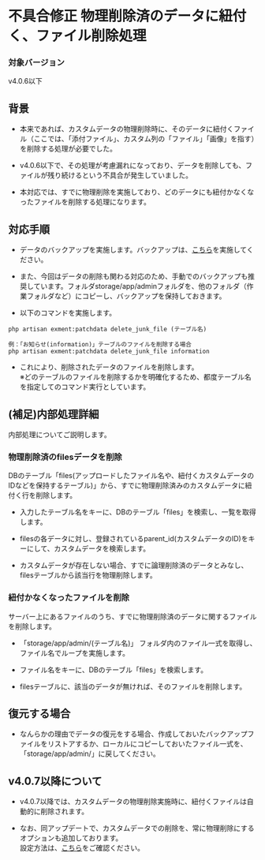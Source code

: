 # 不具合修正 物理削除済のデータに紐付く、ファイル削除処理

### 対象バージョン
v4.0.6以下

## 背景
- 本来であれば、カスタムデータの物理削除時に、そのデータに紐付くファイル（ここでは、「添付ファイル」、カスタム列の「ファイル」「画像」を指す）を削除する処理が必要でした。  

- v4.0.6以下で、その処理が考慮漏れになっており、データを削除しても、ファイルが残り続けるという不具合が発生していました。

- 本対応では、すでに物理削除を実施しており、どのデータにも紐付かなくなったファイルを削除する処理になります。


## 対応手順

- データのバックアップを実施します。バックアップは、[こちら](/ja/backup)を実施してください。

- また、今回はデータの削除も関わる対応のため、手動でのバックアップも推奨しています。フォルダstorage/app/adminフォルダを、他のフォルダ（作業フォルダなど）にコピーし、バックアップを保持しておきます。

- 以下のコマンドを実施します。

```
php artisan exment:patchdata delete_junk_file (テーブル名)

例：「お知らせ(information)」テーブルのファイルを削除する場合
php artisan exment:patchdata delete_junk_file information
```

- これにより、削除されたデータのファイルを削除します。  
※どのテーブルのファイルを削除するかを明確化するため、都度テーブル名を指定してのコマンド実行としています。


## (補足)内部処理詳細
内部処理についてご説明します。

### 物理削除済のfilesデータを削除
DBのテーブル「files(アップロードしたファイル名や、紐付くカスタムデータのIDなどを保持するテーブル)」から、すでに物理削除済みのカスタムデータに紐付く行を削除します。

- 入力したテーブル名をキーに、DBのテーブル「files」を検索し、一覧を取得します。

- filesの各データに対し、登録されているparent_id(カスタムデータのID)をキーにして、カスタムデータを検索します。

- カスタムデータが存在しない場合、すでに論理削除済のデータとみなし、filesテーブルから該当行を物理削除します。

### 紐付かなくなったファイルを削除
サーバー上にあるファイルのうち、すでに物理削除済のデータに関するファイルを削除します。

- 「storage/app/admin/(テーブル名)」 フォルダ内のファイル一式を取得し、ファイル名でループを実施します。  

- ファイル名をキーに、DBのテーブル「files」を検索します。

- filesテーブルに、該当のデータが無ければ、そのファイルを削除します。


## 復元する場合
- なんらかの理由でデータの復元をする場合、作成しておいたバックアップファイルをリストアするか、ローカルにコピーしておいたファイル一式を、「storage/app/admin/」に戻してください。


## v4.0.7以降について
- v4.0.7以降では、カスタムデータの物理削除実施時に、紐付くファイルは自動的に削除されます。

- なお、同アップデートで、カスタムデータでの削除を、常に物理削除にするオプションも追加しております。  
設定方法は、[こちら](/ja/config#論理削除を利用せず、常に物理削除を行う)をご確認ください。
